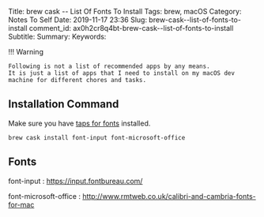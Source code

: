 Title: brew cask -- List Of Fonts To Install
Tags: brew, macOS
Category: Notes To Self
Date: 2019-11-17 23:36
Slug: brew-cask--list-of-fonts-to-install
comment_id: ax0h2cr8q4bt-brew-cask--list-of-fonts-to-install
Subtitle:
Summary:
Keywords:

!!! Warning

    Following is not a list of recommended apps by any means.
    It is just a list of apps that I need to install on my macOS dev machine for different chores and tasks.

## Installation Command

Make sure you have [taps for fonts]({filename}./brew-install-taps.md) installed.

```
brew cask install font-input font-microsoft-office
```

## Fonts

font-input
: <https://input.fontbureau.com/>

font-microsoft-office
: <http://www.rmtweb.co.uk/calibri-and-cambria-fonts-for-mac>
